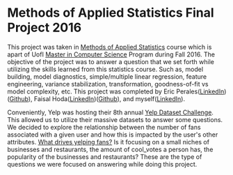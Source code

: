 # Methods of Applied Statistics Final Project 2016

This project was taken in [Methods of Applied Statistics](https://www.coursera.org/learn/stat-420/) course which is apart of UofI [Master in Computer Science](https://cs.illinois.edu/academics/graduate/professional-mcs-program/online-master-computer-science) Program during Fall 2016. The objective of the project was to answer a question that we set forth while utilizing the skills learned from this statistics course. Such as, model building, model diagnostics, simple/multiple linear regression, feature engineering, variance stabilization, transformation, goodness-of-fit vs model complexity, etc. This project was completed by Eric Perales([LinkedIn](https://www.linkedin.com/in/omarterp/))([Github](https://github.com/omarterp/)), Faisal Hoda([LinkedIn](https://www.linkedin.com/in/faisalhoda/))([Github](https://github.com/fhoda)), and myself([LinkedIn](https://www.linkedin.com/in/christiantucker1)). 

Conveniently, Yelp was hosting their 8th annual [Yelp Dataset Challenge](https://www.yelp.com/dataset_challenge). This allowed us to utilize their massive datasets to answer some questions. We decided to explore the relationship between the number of fans associated with a given user and how this is impacted by the user's other attributes. [What drives yelping fans?](https://tucker459.github.io/appliedstats-finalproj2016/) Is it focusing on a small niches of businesses and restaurants, the amount of cool_votes a person has, the popularity of the businesses and restaurants? These are the type of questions we were focused on answering while doing this project. 

